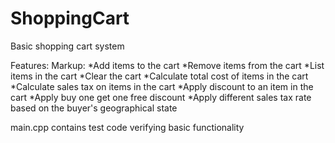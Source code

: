 # ShoppingCart
Basic shopping cart system

Features:
Markup:
*Add items to the cart
*Remove items from the cart
*List items in the cart
*Clear the cart
*Calculate total cost of items in the cart
*Calculate sales tax on items in the cart
*Apply discount to an item in the cart
*Apply buy one get one free discount
*Apply different sales tax rate based on the buyer's geographical state

main.cpp contains test code verifying basic functionality
